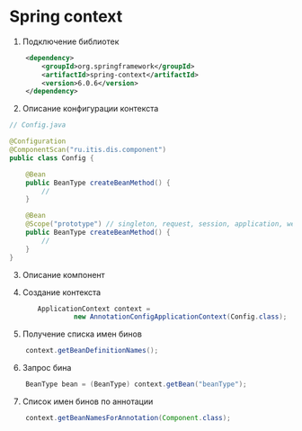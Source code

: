 # Spring context

1. Подключение библиотек
```xml
    <dependency>
        <groupId>org.springframework</groupId>
        <artifactId>spring-context</artifactId>
        <version>6.0.6</version>
    </dependency>
```
2. Описание конфигурации контекста
```java
// Config.java

@Configuration
@ComponentScan("ru.itis.dis.component") 
public class Config {

    @Bean
    public BeanType createBeanMethod() {
        //
    }

    @Bean
    @Scope("prototype") // singleton, request, session, application, websocket 
    public BeanType createBeanMethod() {
        //
    }
}
```

3. Описание компонент

4. Создание контекста
```java
       ApplicationContext context =
                new AnnotationConfigApplicationContext(Config.class);
```

5. Получение списка имен бинов
```java
    context.getBeanDefinitionNames();
```

6. Запрос бина
```java
    BeanType bean = (BeanType) context.getBean("beanType");
```

7. Список имен бинов по аннотации
```java
    context.getBeanNamesForAnnotation(Component.class);
```